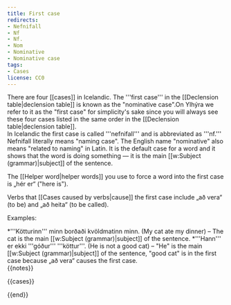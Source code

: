 ```yaml
---
title: First case
redirects:
- Nefnifall
- Nf
- Nf.
- Nom
- Nominative
- Nominative case
tags:
- Cases
license: CC0
---
```


<level level="a1"/>

There are four [[cases]] in Icelandic. The '''first case''' in the [[Declension table|declension table]] is known as the "nominative case".<ref>On Ylhýra we refer to it as the "first case" for simplicity's sake since you will always see these four cases listed in the same order in the [[Declension table|declension table]].<br />
In Icelandic the first case is called '''nefnifall''' and is abbreviated as '''nf.''' Nefnifall literally means "naming case". The English name "nominative" also means "related to naming" in Latin.</ref> It is the default case for a word and it shows that the word is doing something — it is the main [[w:Subject (grammar)|subject]] of the sentence.

The [[Helper word|helper words]] you use to force a word into the first case is „hér er“ ("here is").

Verbs that [[Cases caused by verbs|cause]] the first case include „að vera“ (to be) and „að heita“ (to be called).

Examples:

*'''Kötturinn''' minn borðaði kvöldmatinn minn. (My cat ate my dinner) – The cat is the main [[w:Subject (grammar)|subject]] of the sentence.
*'''Hann''' er ekki '''góður''' '''köttur'''. (He is not a good cat) – "He" is the main [[w:Subject (grammar)|subject]] of the sentence, "good cat" is in the first case because „að vera“ causes the first case.<br />
{{notes}}

{{cases}}

{{end}}